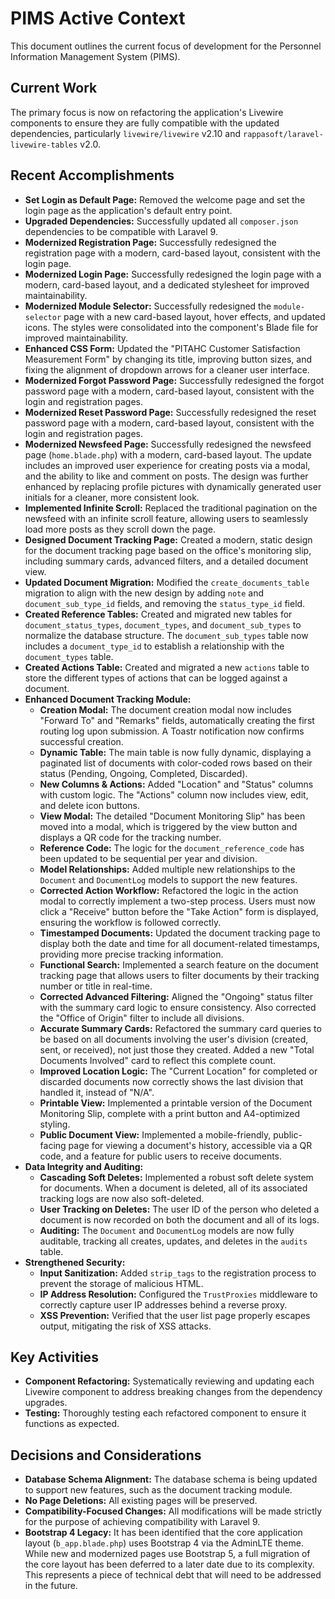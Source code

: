 # PIMS Active Context

This document outlines the current focus of development for the Personnel Information Management System (PIMS).

## Current Work

The primary focus is now on refactoring the application's Livewire components to ensure they are fully compatible with the updated dependencies, particularly `livewire/livewire` v2.10 and `rappasoft/laravel-livewire-tables` v2.0.

## Recent Accomplishments

*   **Set Login as Default Page:** Removed the welcome page and set the login page as the application's default entry point.
*   **Upgraded Dependencies:** Successfully updated all `composer.json` dependencies to be compatible with Laravel 9.
*   **Modernized Registration Page:** Successfully redesigned the registration page with a modern, card-based layout, consistent with the login page.
*   **Modernized Login Page:** Successfully redesigned the login page with a modern, card-based layout, and a dedicated stylesheet for improved maintainability.
*   **Modernized Module Selector:** Successfully redesigned the `module-selector` page with a new card-based layout, hover effects, and updated icons. The styles were consolidated into the component's Blade file for improved maintainability.
*   **Enhanced CSS Form:** Updated the "PITAHC Customer Satisfaction Measurement Form" by changing its title, improving button sizes, and fixing the alignment of dropdown arrows for a cleaner user interface.
*   **Modernized Forgot Password Page:** Successfully redesigned the forgot password page with a modern, card-based layout, consistent with the login and registration pages.
*   **Modernized Reset Password Page:** Successfully redesigned the reset password page with a modern, card-based layout, consistent with the login and registration pages.
*   **Modernized Newsfeed Page:** Successfully redesigned the newsfeed page (`home.blade.php`) with a modern, card-based layout. The update includes an improved user experience for creating posts via a modal, and the ability to like and comment on posts. The design was further enhanced by replacing profile pictures with dynamically generated user initials for a cleaner, more consistent look.
*   **Implemented Infinite Scroll:** Replaced the traditional pagination on the newsfeed with an infinite scroll feature, allowing users to seamlessly load more posts as they scroll down the page.
*   **Designed Document Tracking Page:** Created a modern, static design for the document tracking page based on the office's monitoring slip, including summary cards, advanced filters, and a detailed document view.
*   **Updated Document Migration:** Modified the `create_documents_table` migration to align with the new design by adding `note` and `document_sub_type_id` fields, and removing the `status_type_id` field.
*   **Created Reference Tables:** Created and migrated new tables for `document_status_types`, `document_types`, and `document_sub_types` to normalize the database structure. The `document_sub_types` table now includes a `document_type_id` to establish a relationship with the `document_types` table.
*   **Created Actions Table:** Created and migrated a new `actions` table to store the different types of actions that can be logged against a document.
*   **Enhanced Document Tracking Module:**
    *   **Creation Modal:** The document creation modal now includes "Forward To" and "Remarks" fields, automatically creating the first routing log upon submission. A Toastr notification now confirms successful creation.
    *   **Dynamic Table:** The main table is now fully dynamic, displaying a paginated list of documents with color-coded rows based on their status (Pending, Ongoing, Completed, Discarded).
    *   **New Columns & Actions:** Added "Location" and "Status" columns with custom logic. The "Actions" column now includes view, edit, and delete icon buttons.
    *   **View Modal:** The detailed "Document Monitoring Slip" has been moved into a modal, which is triggered by the view button and displays a QR code for the tracking number.
    *   **Reference Code:** The logic for the `document_reference_code` has been updated to be sequential per year and division.
    *   **Model Relationships:** Added multiple new relationships to the `Document` and `DocumentLog` models to support the new features.
    *   **Corrected Action Workflow:** Refactored the logic in the action modal to correctly implement a two-step process. Users must now click a "Receive" button before the "Take Action" form is displayed, ensuring the workflow is followed correctly.
    *   **Timestamped Documents:** Updated the document tracking page to display both the date and time for all document-related timestamps, providing more precise tracking information.
    *   **Functional Search:** Implemented a search feature on the document tracking page that allows users to filter documents by their tracking number or title in real-time.
    *   **Corrected Advanced Filtering:** Aligned the "Ongoing" status filter with the summary card logic to ensure consistency. Also corrected the "Office of Origin" filter to include all divisions.
    *   **Accurate Summary Cards:** Refactored the summary card queries to be based on all documents involving the user's division (created, sent, or received), not just those they created. Added a new "Total Documents Involved" card to reflect this complete count.
    *   **Improved Location Logic:** The "Current Location" for completed or discarded documents now correctly shows the last division that handled it, instead of "N/A".
    *   **Printable View:** Implemented a printable version of the Document Monitoring Slip, complete with a print button and A4-optimized styling.
    *   **Public Document View:** Implemented a mobile-friendly, public-facing page for viewing a document's history, accessible via a QR code, and a feature for public users to receive documents.
*   **Data Integrity and Auditing:**
    *   **Cascading Soft Deletes:** Implemented a robust soft delete system for documents. When a document is deleted, all of its associated tracking logs are now also soft-deleted.
    *   **User Tracking on Deletes:** The user ID of the person who deleted a document is now recorded on both the document and all of its logs.
    *   **Auditing:** The `Document` and `DocumentLog` models are now fully auditable, tracking all creates, updates, and deletes in the `audits` table.
*   **Strengthened Security:**
    *   **Input Sanitization:** Added `strip_tags` to the registration process to prevent the storage of malicious HTML.
    *   **IP Address Resolution:** Configured the `TrustProxies` middleware to correctly capture user IP addresses behind a reverse proxy.
    *   **XSS Prevention:** Verified that the user list page properly escapes output, mitigating the risk of XSS attacks.

## Key Activities

*   **Component Refactoring:** Systematically reviewing and updating each Livewire component to address breaking changes from the dependency upgrades.
*   **Testing:** Thoroughly testing each refactored component to ensure it functions as expected.

## Decisions and Considerations

*   **Database Schema Alignment:** The database schema is being updated to support new features, such as the document tracking module.
*   **No Page Deletions:** All existing pages will be preserved.
*   **Compatibility-Focused Changes:** All modifications will be made strictly for the purpose of achieving compatibility with Laravel 9.
*   **Bootstrap 4 Legacy:** It has been identified that the core application layout (`b_app.blade.php`) uses Bootstrap 4 via the AdminLTE theme. While new and modernized pages use Bootstrap 5, a full migration of the core layout has been deferred to a later date due to its complexity. This represents a piece of technical debt that will need to be addressed in the future.
